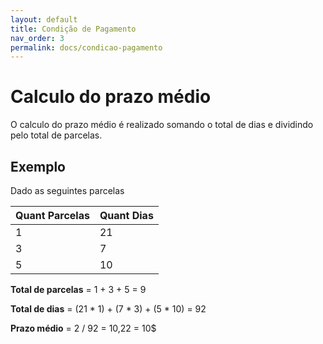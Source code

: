 ```yaml
---
layout: default
title: Condição de Pagamento
nav_order: 3
permalink: docs/condicao-pagamento
---
```


# Calculo do prazo médio

O calculo do prazo médio é realizado somando o total de dias e dividindo pelo total de parcelas.

## Exemplo

Dado as seguintes parcelas

| Quant Parcelas | Quant Dias |
| :------------- | :--------- |
| 1              | 21         |
| 3              | 7          |
| 5              | 10         |

**Total de parcelas** = 1 + 3 + 5 = 9

**Total de dias** = (21 \* 1) + (7 \* 3) + (5 \* 10) = 92

**Prazo médio** = 2 / 92 = 10,22 = 10$

